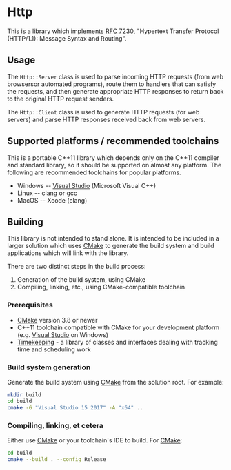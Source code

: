 # Http

This is a library which implements [RFC 7230](https://tools.ietf.org/html/rfc7230),
"Hypertext Transfer Protocol (HTTP/1.1): Message Syntax and Routing".

## Usage

The `Http::Server` class is used to parse incoming HTTP requests (from web
browsersor automated programs), route them to handlers that can satisfy the
requests, and then generate appropriate HTTP responses to return back to the
original HTTP request senders.

The `Http::Client` class is used to generate HTTP requests (for web servers)
and parse HTTP responses received back from web servers.

## Supported platforms / recommended toolchains

This is a portable C++11 library which depends only on the C++11 compiler and standard library, so it should be supported on almost any platform.  The following are recommended toolchains for popular platforms.

* Windows -- [Visual Studio](https://www.visualstudio.com/) (Microsoft Visual C++)
* Linux -- clang or gcc
* MacOS -- Xcode (clang)

## Building

This library is not intended to stand alone.  It is intended to be included in a larger solution which uses [CMake](https://cmake.org/) to generate the build system and build applications which will link with the library.

There are two distinct steps in the build process:

1. Generation of the build system, using CMake
2. Compiling, linking, etc., using CMake-compatible toolchain

### Prerequisites

* [CMake](https://cmake.org/) version 3.8 or newer
* C++11 toolchain compatible with CMake for your development platform (e.g. [Visual Studio](https://www.visualstudio.com/) on Windows)
* [Timekeeping](https://github.com/rhymu8354/Timekeeping.git) - a library
  of classes and interfaces dealing with tracking time and scheduling work

### Build system generation

Generate the build system using [CMake](https://cmake.org/) from the solution root.  For example:

```bash
mkdir build
cd build
cmake -G "Visual Studio 15 2017" -A "x64" ..
```

### Compiling, linking, et cetera

Either use [CMake](https://cmake.org/) or your toolchain's IDE to build.
For [CMake](https://cmake.org/):

```bash
cd build
cmake --build . --config Release
```
